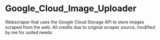 # Google_Cloud_Image_Uploader
Webscraper that uses the Google Cloud Storage API to store images scraped from the web. All credits due to original scraper source, modified by me for suited needs.
